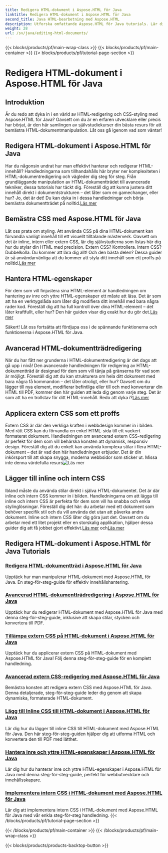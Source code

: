 ```yaml
---
title: Redigera HTML-dokument i Aspose.HTML för Java
linktitle: Redigera HTML-dokument i Aspose.HTML för Java
second_title: Java HTML-bearbetning med Aspose.HTML
description: Utforska omfattande Aspose.HTML för Java tutorials. Lär dig HTML-dokumentredigering, CSS-implementering och innehållshantering med steg-för-steg-guider.
weight: 28
url: /sv/java/editing-html-documents/
---
```


{{< blocks/products/pf/main-wrap-class >}}
{{< blocks/products/pf/main-container >}}
{{< blocks/products/pf/tutorial-page-section >}}

# Redigera HTML-dokument i Aspose.HTML för Java

## Introduktion

Är du redo att dyka in i en värld av HTML-redigering och CSS-styling med Aspose.HTML för Java? Oavsett om du är en erfaren utvecklare eller precis har börjat, är den här samlingen av självstudiekurser din bästa resurs för att bemästra HTML-dokumentmanipulation. Låt oss gå igenom vad som väntar!

## Redigera HTML-dokument i Aspose.HTML för Java

Har du någonsin undrat hur man effektivt hanterar och redigerar HTML-innehåll? Handledningarna som tillhandahålls här bryter ner komplexiteten i HTML-dokumentredigering och vägleder dig steg för steg. Från grundläggande manipulation av HTML-dokumentträdet till avancerade tekniker, dessa tutorials har täckt dig. Föreställ dig att kunna justera ditt innehåll direkt i dokumentstrukturen – det låter som en gamechanger, eller hur? Jo, det är det! Du kan dyka in i dessa handledningar och börja bemästra dokumentträdet på nolltid.[Läs mer](./edit-html-document-tree/)

## Bemästra CSS med Aspose.HTML för Java

 Låt oss prata om styling. Att använda CSS på dina HTML-dokument kan förvandla vanligt innehåll till ett visuellt tilltalande mästerverk. Oavsett om det är inline, intern eller extern CSS, lär dig självstudierna som listas här dig hur du stylar din HTML med precision. Extern CSS? Kontrollera. Intern CSS? Dubbelkolla. Du kommer att lära dig allt! Och den bästa delen? Dessa guider är så användarvänliga att du kommer att styla ditt innehåll som ett proffs på nolltid.[Läs mer](./apply-external-css-html-documents/)

## Hantera HTML-egenskaper

För dem som vill finjustera sina HTML-element är handledningen om hantering av inre och yttre HTML-egenskaper ett måste att läsa. Det är som att ha en verktygslåda som låter dig modifiera ditt innehåll med bara några rader kod. Föreställ dig att ha full kontroll över dina HTML-element – det låter kraftfullt, eller hur? Den här guiden visar dig exakt hur du gör det.[Läs mer](./manage-inner-outer-html-properties/)

Säkert! Låt oss fortsätta att fördjupa oss i de spännande funktionerna och funktionerna i Aspose.HTML för Java.

## Avancerad HTML-dokumentträdredigering

När du har fått ner grunderna i HTML-dokumentredigering är det dags att gå upp i nivå! Den avancerade handledningen för redigering av HTML-dokumentträd är designad för dem som vill tänja på gränserna för vad som är möjligt. Föreställ dig att du kan strukturera om hela ditt dokument med bara några få kommandon – det låter otroligt, eller hur? Oavsett om du lägger till nya element, modifierar befintliga eller till och med konverterar din HTML till PDF, kommer den här guiden att leda dig genom varje steg. Det är som att ha en trollstav för ditt HTML-innehåll. Redo att dyka i?[Läs mer](./advanced-html-document-tree-editing/)

## Applicera extern CSS som ett proffs

Extern CSS är där den verkliga kraften i webbdesign kommer in i bilden. Med rätt CSS kan du förvandla en enkel HTML-sida till ett vackert formaterat dokument. Handledningen om avancerad extern CSS-redigering är perfekt för dem som vill behärska konsten att dynamisk, responsiv design. Föreställ dig att du enkelt kan använda komplexa stilar i flera HTML-dokument – det är vad den här handledningen erbjuder. Det är din inkörsport till att skapa snygga, moderna webbsidor som sticker ut. Missa inte denna värdefulla resurs![Läs mer](./advanced-external-css-editing/)

## Lägger till inline och intern CSS

Ibland måste du använda stilar direkt i själva HTML-dokumentet. Det är där inline och intern CSS kommer in i bilden. Handledningarna om att lägga till inline och intern CSS är perfekta för dem som vill ha snabba och enkla stylinglösningar. Föreställ dig det här: du arbetar med ett dokument som behöver specifik stil och du vill använda det utan att påverka andra dokument. Inline och intern CSS låter dig göra just det. Oavsett om du arbetar med ett litet projekt eller en storskalig applikation, hjälper dessa guider dig att få jobbet gjort effektivt.[Läs mer](./add-inline-css-html-documents/) och[Läs mer](./implement-internal-css-html-documents/)

## Redigera HTML-dokument i Aspose.HTML för Java Tutorials
### [Redigera HTML-dokumentträd i Aspose.HTML för Java](./edit-html-document-tree/)
Upptäck hur man manipulerar HTML-dokument med Aspose.HTML för Java. En steg-för-steg-guide för effektiv innehållshantering.
### [Avancerad HTML-dokumentträdredigering i Aspose.HTML för Java](./advanced-html-document-tree-editing/)
Upptäck hur du redigerar HTML-dokument med Aspose.HTML för Java med denna steg-för-steg-guide, inklusive att skapa stilar, stycken och konvertera till PDF.
### [Tillämpa extern CSS på HTML-dokument i Aspose.HTML för Java](./apply-external-css-html-documents/)
Upptäck hur du applicerar extern CSS på HTML-dokument med Aspose.HTML för Java! Följ denna steg-för-steg-guide för en komplett handledning.
### [Avancerad extern CSS-redigering med Aspose.HTML för Java](./advanced-external-css-editing/)
Bemästra konsten att redigera extern CSS med Aspose.HTML för Java. Denna detaljerade, steg-för-steg-guide leder dig genom att skapa dynamiska, formaterade HTML-dokument.
### [Lägg till Inline CSS till HTML-dokument i Aspose.HTML för Java](./add-inline-css-html-documents/)
Lär dig hur du lägger till inline CSS till HTML-dokument med Aspose.HTML för Java. Den här steg-för-steg-guiden hjälper dig att utforma HTML och konvertera den till PDF med lätthet.
### [Hantera inre och yttre HTML-egenskaper i Aspose.HTML för Java](./manage-inner-outer-html-properties/)
Lär dig hur du hanterar inre och yttre HTML-egenskaper i Aspose.HTML för Java med denna steg-för-steg-guide, perfekt för webbutvecklare och innehållsskapare.
### [Implementera intern CSS i HTML-dokument med Aspose.HTML för Java](./implement-internal-css-html-documents/)
Lär dig att implementera intern CSS i HTML-dokument med Aspose.HTML för Java med vår enkla steg-för-steg handledning.
{{< /blocks/products/pf/tutorial-page-section >}}

{{< /blocks/products/pf/main-container >}}
{{< /blocks/products/pf/main-wrap-class >}}

{{< blocks/products/products-backtop-button >}}
